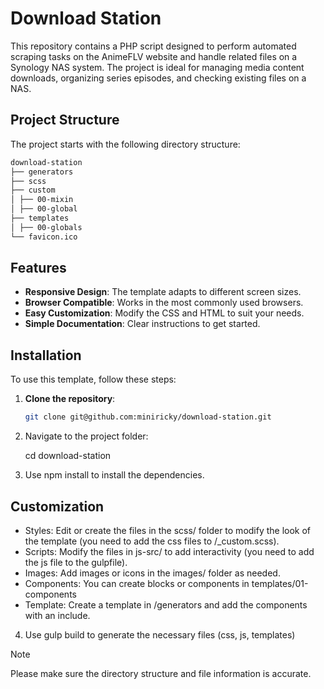 # Download Station

This repository contains a PHP script designed to perform automated scraping tasks on the AnimeFLV website and handle related files on a Synology NAS system. The project is ideal for managing media content downloads, organizing series episodes, and checking existing files on a NAS.

## Project Structure

The project starts with the following directory structure:

```bash
download-station
├── generators
├── scss
├── custom
│ ├── 00-mixin
│ ├── 00-global
├── templates
│ ├── 00-globals
└── favicon.ico
```

## Features

- **Responsive Design**: The template adapts to different screen sizes.
- **Browser Compatible**: Works in the most commonly used browsers.
- **Easy Customization**: Modify the CSS and HTML to suit your needs.
- **Simple Documentation**: Clear instructions to get started.

## Installation

To use this template, follow these steps:

1. **Clone the repository**:

   ```bash
   git clone git@github.com:miniricky/download-station.git

2. Navigate to the project folder:

    cd download-station

3. Use npm install to install the dependencies.

## Customization

- Styles: Edit or create the files in the scss/ folder to modify the look of the template (you need to add the css files to /_custom.scss).
- Scripts: Modify the files in js-src/ to add interactivity (you need to add the js file to the gulpfile).
- Images: Add images or icons in the images/ folder as needed.
- Components: You can create blocks or components in templates/01-components
- Template: Create a template in /generators and add the components with an include.

4. Use gulp build to generate the necessary files (css, js, templates)

> [!NOTE]
> Please make sure the directory structure and file information is accurate.